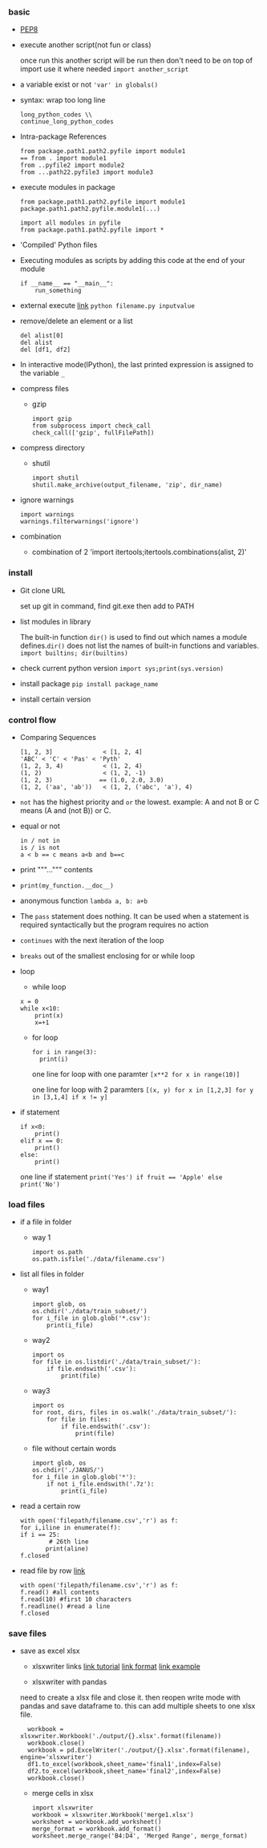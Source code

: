 ### basic
* [PEP8](https://www.python.org/dev/peps/pep-0008/)

* execute another script(not fun or class)

  once run this another script will be run
  then don't need to be on top of import
  use it where needed
  `import another_script`

* a variable exist or not `'var' in globals()`

* syntax: wrap too long line
  ```
  long_python_codes \\
  continue_long_python_codes
  ```

* Intra-package References
  ```
  from package.path1.path2.pyfile import module1
  == from . import module1
  from ..pyfile2 import module2
  from ...path22.pyfile3 import module3
  ```

* execute modules in package
  ```
  from package.path1.path2.pyfile import module1
  package.path1.path2.pyfile.module1(...)

  import all modules in pyfile
  from package.path1.path2.pyfile import *
  ```

* 'Compiled' Python files

* Executing modules as scripts by adding this code at the end of your module
  ```
  if __name__ == "__main__":
      run_something
  ```

* external execute [link](https://docs.python.org/3.5/tutorial/modules.html)
`python filename.py inputvalue`

* remove/delete an element or a list
  ```
  del alist[0]
  del alist
  del [df1, df2]
  ```
  
* In interactive mode(IPython), the last printed expression is assigned to the variable `_`

* compress files
  * gzip
    ```
    import gzip
    from subprocess import check_call
    check_call(['gzip', fullFilePath])
    ```
* compress directory
  * shutil
    ```
    import shutil
    shutil.make_archive(output_filename, 'zip', dir_name)
    ```
* ignore warnings
  ```
  import warnings
  warnings.filterwarnings('ignore')
  ```

* combination
  - combination of 2 'import itertools;itertools.combinations(alist, 2)'




### install
* Git clone URL
  
  set up git in command, find git.exe then add to PATH

* list modules in library

  The built-in function `dir()` is used to find out which names a module defines.`dir()` does not list the names of built-in functions and variables.
  `import builtins; dir(builtins)`

* check current python version
  `import sys;print(sys.version)`

* install package
  `pip install package_name`

* install certain version

### control flow
* Comparing Sequences
  ```
  [1, 2, 3]              < [1, 2, 4]
  'ABC' < 'C' < 'Pas' < 'Pyth'
  (1, 2, 3, 4)           < (1, 2, 4)
  (1, 2)                 < (1, 2, -1)
  (1, 2, 3)             == (1.0, 2.0, 3.0)
  (1, 2, ('aa', 'ab'))   < (1, 2, ('abc', 'a'), 4)
  ```

* `not` has the highest priority and `or` the lowest. example: A and not B or C means (A and (not B)) or C.
 
* equal or not
  ```
  in / not in
  is / is not
  a < b == c means a<b and b==c
  ```

* print """...""" contents

* `print(my_function.__doc__)`

* anonymous function `lambda a, b: a+b`

* The `pass` statement does nothing. It can be used when a statement is required syntactically but the program requires no action

* `continues` with the next iteration of the loop

* `breaks` out of the smallest enclosing for or while loop

* loop
  * while loop
  ```
  x = 0
  while x<10:
      print(x)
      x=+1
  ```

  * for loop
    ```
    for i in range(3):
      print(i)
    ```
  
    one line for loop with one paramter
    `[x**2 for x in range(10)]`
    
    one line for loop with 2 paramters
    `[(x, y) for x in [1,2,3] for y in [3,1,4] if x != y]`

* if statement
  ```
  if x<0:
      print()
  elif x == 0:
      print()
  else:
      print()
  ```
  
  one line if statement
  `print('Yes') if fruit == 'Apple' else print('No')`

### load files
* if a file in folder
  * way 1
    ```
    import os.path
    os.path.isfile('./data/filename.csv')
    ```
* list all files in folder
  * way1
    ```
    import glob, os
    os.chdir('./data/train_subset/')
    for i_file in glob.glob('*.csv'):
        print(i_file)
    ```
  * way2
    ```
    import os
    for file in os.listdir('./data/train_subset/'):
        if file.endswith('.csv'):
            print(file)
    ```
  * way3
    ```
    import os
    for root, dirs, files in os.walk('./data/train_subset/'):
        for file in files:
            if file.endswith('.csv'):
                print(file)
    ```
  * file without certain words
    ```
    import glob, os
    os.chdir('./JANUS/')
    for i_file in glob.glob('*'):
        if not i_file.endswith('.7z'):
            print(i_file)
    ```
    
* read a certain row
  ```
  with open('filepath/filename.csv','r') as f:
  for i,iline in enumerate(f):
  if i == 25:
          # 26th line
         print(aline)
  f.closed
  ```

* read file by row [link](https://docs.python.org/3/tutorial/inputoutput.html)
  ```
  with open('filepath/filename.csv','r') as f:
  f.read() #all contents
  f.read(10) #first 10 characters
  f.readline() #read a line
  f.closed
  ```

### save files

* save as excel xlsx
  * xlsxwriter links
  [link tutorial](http://xlsxwriter.readthedocs.io/tutorial01.html)
  [link format](http://xlsxwriter.readthedocs.io/format.html)
  [link example](http://xlsxwriter.readthedocs.io/example_merge1.html)
  
  * xlsxwriter with pandas
  
  need to create a xlsx file and close it. then reopen write mode with pandas and save dataframe to. this can add multiple sheets to one xlsx file.
  ```
    workbook = xlsxwriter.Workbook('./output/{}.xlsx'.format(filename))
    workbook.close()
    workbook = pd.ExcelWriter('./output/{}.xlsx'.format(filename), engine='xlsxwriter')
    df1.to_excel(workbook,sheet_name='final1',index=False)
    df2.to_excel(workbook,sheet_name='final2',index=False)
    workbook.close()
  ```
  
  * merge cells in xlsx
    ```
    import xlsxwriter
    workbook = xlsxwriter.Workbook('merge1.xlsx')
    worksheet = workbook.add_worksheet()
    merge_format = workbook.add_format()
    worksheet.merge_range('B4:D4', 'Merged Range', merge_format)
    ```
